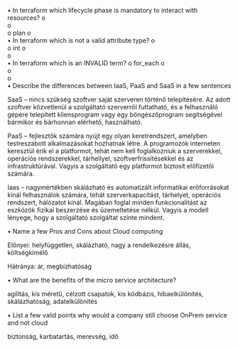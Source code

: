 •	In terraform which lifecycle phase is mandatory to interact with resources?
o	
o	
o	plan
o	
•	In terraform which is not a valid attribute type?
o	
o	int
o	
o	
•	In terraform which is an INVALID term?
o	for_each
o	
o	
o	
•	Describe the differences between IaaS, PaaS and SaaS in a few sentences

SaaS – nincs szükség szoftver saját szerveren történő telepítésére. Az adott szoftver közvetlenül a szolgáltató szerverről futtatható, és a felhasználó gépére telepített kliensprogram vagy egy böngészőprogram segítségével bármikor és bárhonnan elérhető, használható.

PaaS – fejlesztők számára nyújt egy olyan keretrendszert, amelyben testreszabott alkalmazásokat hozhatnak létre. A programozók interneten keresztül érik el a platformot, tehát nem kell foglalkozniuk a szerverekkel, operációs rendszerekkel, tárhellyel, szoftverfrissítésekkel és az infrastruktúrával. Vagyis a szolgáltató egy platformot biztosít előfizetői számára.

Iaas – nagymértékben skálázható és automatizált informatikai erőforrásokat kínál felhasználok számára, tehát szerverkapacitást, tárhelyet, operációs rendszert, hálózatot kínál. Magában foglal minden funkcionalitást az eszközök fizikai beszerzése és üzemeltetése nélkül. Vagyis a modell lényege, hogy a szolgáltató szolgáltat szinte mindent.

•	Name a few Pros and Cons about Cloud computing

Előnyei: helyfüggetlen, skálázható, nagy a rendelkezésre állás, költségkímélő

Hátránya: ár, megbízhatóság

•	What are the benefits of the micro service architecture?

agilitás, kis méretű, célzott csapatok, kis kódbázis, hibaelkülönítés, skálázhatóság, adatelkülönítés

•	List a few valid points why would a company still choose OnPrem service and not cloud

biztonság, karbatartás, merevség, idő

